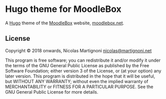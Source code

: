 # Hugo theme for MoodleBox

A [Hugo][hugo] theme of the [MoodleBox][moodlebox] website, [moodlebox.net][moodlebox].

## License

Copyright © 2018 onwards, Nicolas Martignoni <nicolas@martignoni.net>

This program is free software; you can redistribute it and/or modify it under the terms of the GNU General Public License as published by the Free Software Foundation; either version 3 of the License, or (at your option) any later version. This program is distributed in the hope that it will be useful, but WITHOUT ANY WARRANTY; without even the implied warranty of MERCHANTABILITY or FITNESS FOR A PARTICULAR PURPOSE. See the GNU General Public License for more details.

[hugo]: https://gohugo.io
[moodlebox]: https://moodlebox.net
[issues]: https://github.com/martignoni/make-moodlebox/issues
[contact]: mailto:nicolas@martignoni.net
[markdown]: https://daringfireball.net/projects/markdown/
